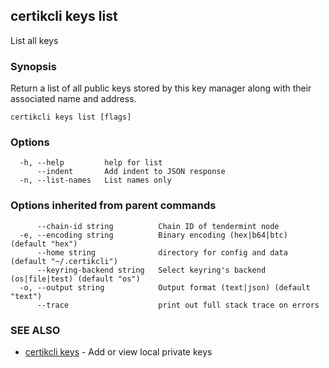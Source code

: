 ## certikcli keys list

List all keys

### Synopsis

Return a list of all public keys stored by this key manager
along with their associated name and address.

```
certikcli keys list [flags]
```

### Options

```
  -h, --help         help for list
      --indent       Add indent to JSON response
  -n, --list-names   List names only
```

### Options inherited from parent commands

```
      --chain-id string          Chain ID of tendermint node
  -e, --encoding string          Binary encoding (hex|b64|btc) (default "hex")
      --home string              directory for config and data (default "~/.certikcli")
      --keyring-backend string   Select keyring's backend (os|file|test) (default "os")
  -o, --output string            Output format (text|json) (default "text")
      --trace                    print out full stack trace on errors
```

### SEE ALSO

* [certikcli keys](certikcli_keys.md)	 - Add or view local private keys


